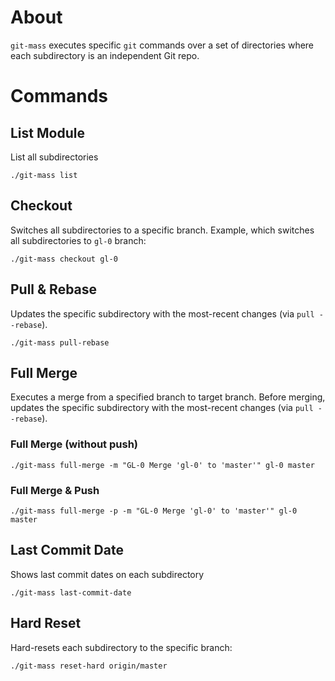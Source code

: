 About
=====

`git-mass` executes specific `git` commands over a set of directories where each subdirectory is an independent Git repo.

Commands
========

List Module
-----------

List all subdirectories

    ./git-mass list
    
Checkout
--------

Switches all subdirectories to a specific branch. Example, which switches all subdirectories to `gl-0` branch:

    ./git-mass checkout gl-0   

Pull & Rebase
-------------

Updates the specific subdirectory with the most-recent changes (via `pull --rebase`).

    ./git-mass pull-rebase
   

Full Merge
----------
Executes a merge from a specified branch to target branch. Before merging, updates the specific subdirectory with the most-recent changes (via `pull --rebase`).

### Full Merge (without push)

	./git-mass full-merge -m "GL-0 Merge 'gl-0' to 'master'" gl-0 master

### Full Merge & Push

	./git-mass full-merge -p -m "GL-0 Merge 'gl-0' to 'master'" gl-0 master

Last Commit Date
---------------

Shows last commit dates on each subdirectory

    ./git-mass last-commit-date
    
Hard Reset
-----------

Hard-resets each subdirectory to the specific branch:

    ./git-mass reset-hard origin/master

